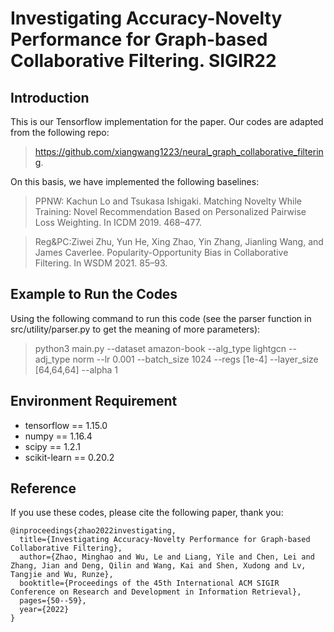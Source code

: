 # Investigating Accuracy-Novelty Performance for Graph-based Collaborative Filtering. SIGIR22
## Introduction
This is our Tensorflow implementation for the paper. Our codes are adapted from the following repo:
> https://github.com/xiangwang1223/neural_graph_collaborative_filtering. 

On this basis, we have implemented the following baselines:
> PPNW: Kachun Lo and Tsukasa Ishigaki. Matching Novelty While Training: Novel Recommendation Based on Personalized Pairwise Loss Weighting. In ICDM 2019. 468–477.

>Reg&PC:Ziwei Zhu, Yun He, Xing Zhao, Yin Zhang, Jianling Wang, and James Caverlee. Popularity-Opportunity Bias in Collaborative Filtering. In WSDM 2021. 85–93.

## Example to Run the Codes
Using the following command to run this code (see the parser function in src/utility/parser.py to get the meaning of more parameters):
> python3 main.py --dataset amazon-book --alg_type lightgcn --adj_type norm --lr 0.001 --batch_size 1024 --regs [1e-4] --layer_size [64,64,64] --alpha 1
## Environment Requirement
- tensorflow == 1.15.0
- numpy == 1.16.4
- scipy == 1.2.1
- scikit-learn == 0.20.2
## Reference
If you use these codes, please cite the following paper, thank you:
```
@inproceedings{zhao2022investigating,
  title={Investigating Accuracy-Novelty Performance for Graph-based Collaborative Filtering},
  author={Zhao, Minghao and Wu, Le and Liang, Yile and Chen, Lei and Zhang, Jian and Deng, Qilin and Wang, Kai and Shen, Xudong and Lv, Tangjie and Wu, Runze},
  booktitle={Proceedings of the 45th International ACM SIGIR Conference on Research and Development in Information Retrieval},
  pages={50--59},
  year={2022}
}
```
